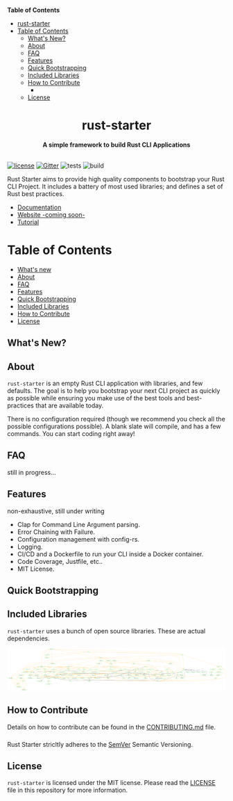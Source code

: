 <!-- START doctoc generated TOC please keep comment here to allow auto update -->
<!-- DON'T EDIT THIS SECTION, INSTEAD RE-RUN doctoc TO UPDATE -->
**Table of Contents**

- [rust-starter](#rust-starter)
- [Table of Contents](#table-of-contents)
  - [What's New?](#whats-new)
  - [About](#about)
  - [FAQ](#faq)
  - [Features](#features)
  - [Quick Bootstrapping](#quick-bootstrapping)
  - [Included Libraries](#included-libraries)
  - [How to Contribute](#how-to-contribute)
    - [](#)
  - [License](#license)

<!-- END doctoc generated TOC please keep comment here to allow auto update -->

<h1 align="center">rust-starter</h1>
<div align="center">
 <strong>
    A simple framework to build Rust CLI Applications
 </strong>
</div>
<br/>


[![license](https://img.shields.io/badge/license-MIT-blue.svg)](https://github.com/omarabid/rust-starter/blob/master/LICENSE)  [![Gitter](https://badges.gitter.im/rust-starter/community.svg)](https://gitter.im/rust-starter/community?utm_source=badge&utm_medium=badge&utm_campaign=pr-badge)
![tests](https://github.com/omarabid/rust-starter/workflows/tests/badge.svg)
![build](https://github.com/omarabid/rust-starter/workflows/build/badge.svg)

Rust Starter aims to provide high quality components to bootstrap your Rust CLI Project. It includes a battery of most used libraries; and defines a set of Rust best practices.

* [Documentation]()
* [Website -coming soon-]()
* [Tutorial]()

Table of Contents
=================

* [What's new](#whats-new)
* [About](#about)
* [FAQ](#faq)
* [Features](#features)
* [Quick Bootstrapping](#quick-bootstrapping)
* [Included Libraries](#included-libraries)
* [How to Contribute](#how-to-contribute)
* [License](#license)

## What's New?

## About

`rust-starter` is an empty Rust CLI application with libraries, and few defaults. The goal is to help you bootstrap your next CLI project as quickly as possible while ensuring you make use of the best tools and best-practices that are available today.

There is no configuration required (though we recommend you check all the possible configurations possible). A blank slate will compile, and has a few commands. You can start coding right away!

## FAQ

still in progress...

## Features

non-exhaustive, still under writing

- Clap for Command Line Argument parsing.
- Error Chaining with Failure.
- Configuration management with config-rs.
- Logging.
- CI/CD and a Dockerfile to run your CLI inside a Docker container.
- Code Coverage, Justfile, etc..
- MIT License.

## Quick Bootstrapping

## Included Libraries

`rust-starter` uses a bunch of open source libraries. These are actual dependencies.

![cargo-graph dependencies](cargo-graph.png)

## How to Contribute

Details on how to contribute can be found in the [CONTRIBUTING.md](.github/CONTRIBUTING.md) file.

###

Rust Starter stricltly adheres to the [SemVer](https://semver.org/) Semantic Versioning.

## License

`rust-starter` is licensed under the MIT license. Please read the [LICENSE](LICENSE) file in this repository for more information.
